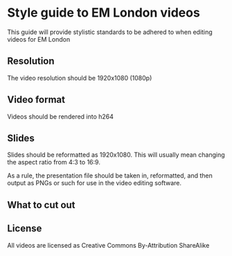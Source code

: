 # Style guide to EM London videos

This guide will provide stylistic standards to be adhered to when editing videos for EM London

## Resolution
The video resolution should be 1920x1080 (1080p)

## Video format
Videos should be rendered into h264

## Slides
Slides should be reformatted as 1920x1080. This will usually mean changing the aspect ratio from 4:3 to 16:9.

As a rule, the presentation file should be taken in, reformatted, and then output as PNGs or such for use in the video editing software.

## What to cut out

## License
All videos are licensed as Creative Commons By-Attribution ShareAlike

